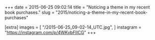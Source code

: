 +++
date = 2015-06-25 09:02:14
title = "Noticing a theme in my recent book purchases."
slug = "2015/noticing-a-theme-in-my-recent-book-purchases"

[extra]
images = [
    "/2015-06-25_09-02-14_UTC.jpg",
]
instagram = "https://instagram.com/p/4WKvbFIICG"
+++

